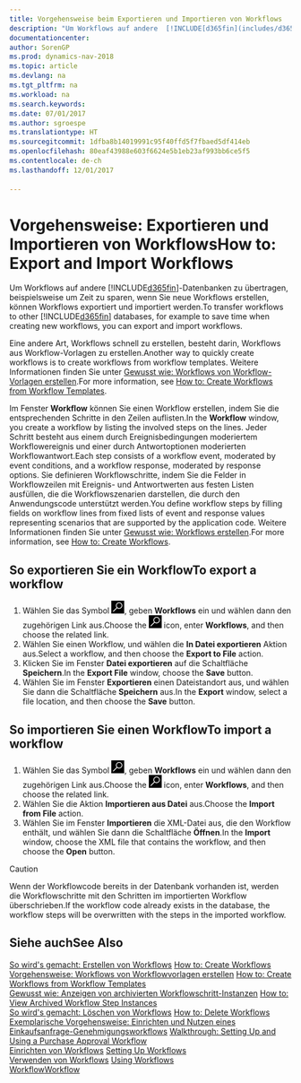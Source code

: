 ```yaml
---
title: Vorgehensweise beim Exportieren und Importieren von Workflows
description: "Um Workflows auf andere  [!INCLUDE[d365fin](includes/d365fin_md.md)]-Datenbanken zu übertragen, beispielsweise um Zeit zu sparen, wenn Sie neue Workflows erstellen, können Workflows exportiert und importiert werden."
documentationcenter: 
author: SorenGP
ms.prod: dynamics-nav-2018
ms.topic: article
ms.devlang: na
ms.tgt_pltfrm: na
ms.workload: na
ms.search.keywords: 
ms.date: 07/01/2017
ms.author: sgroespe
ms.translationtype: HT
ms.sourcegitcommit: 1dfba8b14019991c95f40ffd5f7fbaed5df414eb
ms.openlocfilehash: 80eaf43988e603f6624e5b1eb23af993bb6ce5f5
ms.contentlocale: de-ch
ms.lasthandoff: 12/01/2017

---
```

# <a name="how-to-export-and-import-workflows"></a><span data-ttu-id="b66b7-103">Vorgehensweise: Exportieren und Importieren von Workflows</span><span class="sxs-lookup"><span data-stu-id="b66b7-103">How to: Export and Import Workflows</span></span>
<span data-ttu-id="b66b7-104">Um Workflows auf andere [!INCLUDE[d365fin](includes/d365fin_md.md)]-Datenbanken zu übertragen, beispielsweise um Zeit zu sparen, wenn Sie neue Workflows erstellen, können Workflows exportiert und importiert werden.</span><span class="sxs-lookup"><span data-stu-id="b66b7-104">To transfer workflows to other [!INCLUDE[d365fin](includes/d365fin_md.md)] databases, for example to save time when creating new workflows, you can export and import workflows.</span></span>  

 <span data-ttu-id="b66b7-105">Eine andere Art, Workflows schnell zu erstellen, besteht darin, Workflows aus Workflow-Vorlagen zu erstellen.</span><span class="sxs-lookup"><span data-stu-id="b66b7-105">Another way to quickly create workflows is to create workflows from workflow templates.</span></span> <span data-ttu-id="b66b7-106">Weitere Informationen finden Sie unter [Gewusst wie: Workflows von Workflow-Vorlagen erstellen](across-how-to-create-workflows-from-workflow-templates.md).</span><span class="sxs-lookup"><span data-stu-id="b66b7-106">For more information, see [How to: Create Workflows from Workflow Templates](across-how-to-create-workflows-from-workflow-templates.md).</span></span>  

 <span data-ttu-id="b66b7-107">Im Fenster **Workflow** können Sie einen Workflow erstellen, indem Sie die entsprechenden Schritte in den Zeilen auflisten.</span><span class="sxs-lookup"><span data-stu-id="b66b7-107">In the **Workflow** window, you create a workflow by listing the involved steps on the lines.</span></span> <span data-ttu-id="b66b7-108">Jeder Schritt besteht aus einem durch Ereignisbedingungen moderiertem Workflowereignis und einer durch Antwortoptionen moderierten Workflowantwort.</span><span class="sxs-lookup"><span data-stu-id="b66b7-108">Each step consists of a workflow event, moderated by event conditions, and a workflow response, moderated by response options.</span></span> <span data-ttu-id="b66b7-109">Sie definieren Workflowschritte, indem Sie die Felder in Workflowzeilen mit Ereignis- und Antwortwerten aus festen Listen ausfüllen, die die Workflowszenarien darstellen, die durch den Anwendungscode unterstützt werden.</span><span class="sxs-lookup"><span data-stu-id="b66b7-109">You define workflow steps by filling fields on workflow lines from fixed lists of event and response values representing scenarios that are supported by the application code.</span></span> <span data-ttu-id="b66b7-110">Weitere Informationen finden Sie unter [Gewusst wie: Workflows erstellen](across-how-to-create-workflows.md).</span><span class="sxs-lookup"><span data-stu-id="b66b7-110">For more information, see [How to: Create Workflows](across-how-to-create-workflows.md).</span></span>  

## <a name="to-export-a-workflow"></a><span data-ttu-id="b66b7-111">So exportieren Sie ein Workflow</span><span class="sxs-lookup"><span data-stu-id="b66b7-111">To export a workflow</span></span>  
1.  <span data-ttu-id="b66b7-112">Wählen Sie das Symbol ![Nach Seite oder Bericht suchen](media/ui-search/search_small.png "Symbol Nach Seite oder Bericht suchen"), geben **Workflows** ein und wählen dann den zugehörigen Link aus.</span><span class="sxs-lookup"><span data-stu-id="b66b7-112">Choose the ![Search for Page or Report](media/ui-search/search_small.png "Search for Page or Report icon") icon, enter **Workflows**, and then choose the related link.</span></span>  
2.  <span data-ttu-id="b66b7-113">Wählen Sie einen Workflow, und wählen die **In Datei exportieren** Aktion aus.</span><span class="sxs-lookup"><span data-stu-id="b66b7-113">Select a workflow, and then choose the **Export to File** action.</span></span>  
3.  <span data-ttu-id="b66b7-114">Klicken Sie im Fenster **Datei exportieren** auf die Schaltfläche **Speichern**.</span><span class="sxs-lookup"><span data-stu-id="b66b7-114">In the **Export File** window, choose the **Save** button.</span></span>  
4.  <span data-ttu-id="b66b7-115">Wählen Sie im Fenster **Exportieren** einen Dateistandort aus, und wählen Sie dann die Schaltfläche **Speichern** aus.</span><span class="sxs-lookup"><span data-stu-id="b66b7-115">In the **Export** window, select a file location, and then choose the **Save** button.</span></span>  

## <a name="to-import-a-workflow"></a><span data-ttu-id="b66b7-116">So importieren Sie einen Workflow</span><span class="sxs-lookup"><span data-stu-id="b66b7-116">To import a workflow</span></span>  
1.  <span data-ttu-id="b66b7-117">Wählen Sie das Symbol ![Nach Seite oder Bericht suchen](media/ui-search/search_small.png "Symbol Nach Seite oder Bericht suchen"), geben **Workflows** ein und wählen dann den zugehörigen Link aus.</span><span class="sxs-lookup"><span data-stu-id="b66b7-117">Choose the ![Search for Page or Report](media/ui-search/search_small.png "Search for Page or Report icon") icon, enter **Workflows**, and then choose the related link.</span></span>  
2.  <span data-ttu-id="b66b7-118">Wählen Sie die Aktion **Importieren aus Datei** aus.</span><span class="sxs-lookup"><span data-stu-id="b66b7-118">Choose the **Import from File** action.</span></span>  
3.  <span data-ttu-id="b66b7-119">Wählen Sie im Fenster **Importieren** die XML-Datei aus, die den Workflow enthält, und wählen Sie dann die Schaltfläche **Öffnen**.</span><span class="sxs-lookup"><span data-stu-id="b66b7-119">In the **Import** window, choose the XML file that contains the workflow, and then choose the **Open** button.</span></span>  

> [!CAUTION]  
>  <span data-ttu-id="b66b7-120">Wenn der Workflowcode bereits in der Datenbank vorhanden ist, werden die Workflowschritte mit den Schritten im importierten Workflow überschrieben.</span><span class="sxs-lookup"><span data-stu-id="b66b7-120">If the workflow code already exists in the database, the workflow steps will be overwritten with the steps in the imported workflow.</span></span>  

## <a name="see-also"></a><span data-ttu-id="b66b7-121">Siehe auch</span><span class="sxs-lookup"><span data-stu-id="b66b7-121">See Also</span></span>  
 <span data-ttu-id="b66b7-122">[So wird's gemacht: Erstellen von Workflows](across-how-to-create-workflows.md) </span><span class="sxs-lookup"><span data-stu-id="b66b7-122">[How to: Create Workflows](across-how-to-create-workflows.md) </span></span>  
 <span data-ttu-id="b66b7-123">[Vorgehensweise: Workflows von Workflowvorlagen erstellen](across-how-to-create-workflows-from-workflow-templates.md) </span><span class="sxs-lookup"><span data-stu-id="b66b7-123">[How to: Create Workflows from Workflow Templates](across-how-to-create-workflows-from-workflow-templates.md) </span></span>  
 <span data-ttu-id="b66b7-124">[Gewusst wie: Anzeigen von archivierten Workflowschritt-Instanzen](across-how-to-view-archived-workflow-step-instances.md) </span><span class="sxs-lookup"><span data-stu-id="b66b7-124">[How to: View Archived Workflow Step Instances](across-how-to-view-archived-workflow-step-instances.md) </span></span>  
 <span data-ttu-id="b66b7-125">[So wird's gemacht: Löschen von Workflows](across-how-to-delete-workflows.md) </span><span class="sxs-lookup"><span data-stu-id="b66b7-125">[How to: Delete Workflows](across-how-to-delete-workflows.md) </span></span>  
 <span data-ttu-id="b66b7-126">[Exemplarische Vorgehensweise: Einrichten und Nutzen eines Einkaufsanfrage-Genehmigungsworkflows](walkthrough-setting-up-and-using-a-purchase-approval-workflow.md) </span><span class="sxs-lookup"><span data-stu-id="b66b7-126">[Walkthrough: Setting Up and Using a Purchase Approval Workflow](walkthrough-setting-up-and-using-a-purchase-approval-workflow.md) </span></span>  
 <span data-ttu-id="b66b7-127">[Einrichten von Workflows](across-set-up-workflows.md) </span><span class="sxs-lookup"><span data-stu-id="b66b7-127">[Setting Up Workflows](across-set-up-workflows.md) </span></span>  
 <span data-ttu-id="b66b7-128">[Verwenden von Workflows](across-use-workflows.md) </span><span class="sxs-lookup"><span data-stu-id="b66b7-128">[Using Workflows](across-use-workflows.md) </span></span>  
 [<span data-ttu-id="b66b7-129">Workflow</span><span class="sxs-lookup"><span data-stu-id="b66b7-129">Workflow</span></span>](across-workflow.md)   

